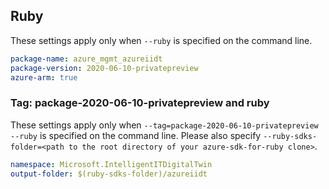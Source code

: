 ## Ruby

These settings apply only when `--ruby` is specified on the command line.

```yaml
package-name: azure_mgmt_azureiidt
package-version: 2020-06-10-privatepreview
azure-arm: true
```

### Tag: package-2020-06-10-privatepreview and ruby

These settings apply only when `--tag=package-2020-06-10-privatepreview --ruby` is specified on the command line.
Please also specify `--ruby-sdks-folder=<path to the root directory of your azure-sdk-for-ruby clone>`.

```yaml $(tag) == 'package-2020-06-10-privatepreview' && $(ruby)
namespace: Microsoft.IntelligentITDigitalTwin
output-folder: $(ruby-sdks-folder)/azureiidt
```
